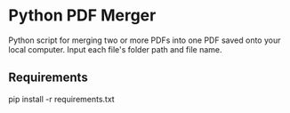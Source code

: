 # Python PDF Merger
Python script for merging two or more PDFs into one PDF saved onto your local computer. 
Input each file's folder path and file name.

## Requirements
pip install -r requirements.txt
